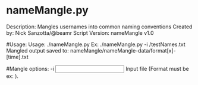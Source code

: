 # nameMangle.py
  Description: Mangles usernames into common naming conventions 
  Created by: Nick Sanzotta/@beamr
  Script Version: nameMangle v1.0

#Usage:
	Usage: ./nameMangle.py <OPTIONS> 
	Ex: ./nameMangle.py -i /testNames.txt
	Mangled output saved to: nameMangle/nameMangle-data/format[x]-[time].txt 

#Mangle options:
	 -i <input>		Input file (Format must be ex: ).
